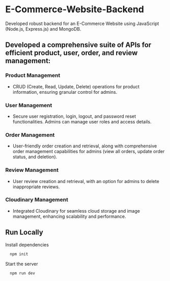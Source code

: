 
# E-Commerce-Website-Backend

Developed robust backend for an E-Commerce Website using JavaScript (Node.js, Express.js) and MongoDB.

## Developed a comprehensive suite of APIs for efficient product, user, order, and review management:

### Product Management 

- CRUD (Create, Read, Update, Delete) operations for product information, ensuring granular control for admins.

### User Management

- Secure user registration, login, logout, and password reset functionalities. Admins can manage user roles and access details.

### Order Management

- User-friendly order creation and retrieval, along with comprehensive order management capabilities for admins (view all orders, update order status, and deletion).

### Review Management

- User review creation and retrieval, with an option for admins to delete inappropriate reviews.

### Cloudinary Management

- Integrated Cloudinary for seamless cloud storage and image management, enhancing scalability and performance.

## Run Locally

Install dependencies

```bash
  npm init
```

Start the server

```bash
  npm run dev
```

